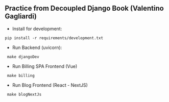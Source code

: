 ## Practice from Decoupled Django Book (Valentino Gagliardi)

- Install for development: 

` pip install -r requirements/development.txt `

- Run Backend (uvicorn):

` make djangoDev`

- Run Billing SPA Frontend (Vue)

` make billing`

- Run Blog Frontend (React - NextJS)

` make blogNextJs`
